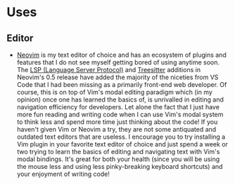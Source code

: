 # Uses

## Editor

- [Neovim](https://neovim.io) is my text editor of choice and has an ecosystem of plugins and features that I do not see myself getting bored of using anytime soon. The [LSP (Language Server Protocol)](https://microsoft.github.io/language-server-protocol/overviews/lsp/overview/) and [Treesitter](https://tree-sitter.github.io/tree-sitter/) additions in Neovim's 0.5 release have added the majority of the niceties from VS Code that I had been missing as a primarily front-end web developer. Of course, this is on top of Vim's modal editing paradigm which (in my opinion) once one has learned the basics of, is unrivalled in editing and navigation efficiency for developers. Let alone the fact that I just have more fun reading and writing code when I can use Vim's modal system to think less and spend more time just thinking about the code! If you haven't given Vim or Neovim a try, they are not some antiquated and outdated text editors that are useless. I encourage you to try installing a Vim plugin in your favorite text editor of choice and just spend a week or two trying to learn the basics of editing and navigating text with Vim's modal bindings. It's great for both your health (since you will be using the mouse less and using less pinky-breaking keyboard shortcuts) and your enjoyment of writing code!
